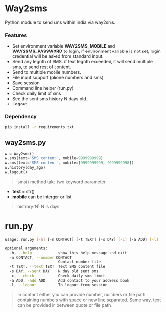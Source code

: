 # Way2sms
Python module to send sms within india via way2sms.
### Features
  - Set environment variable **WAY2SMS_MOBILE** and **WAY2SMS_PASSWORD** to login, if environment variable is not set, login credential will be asked from standard input.
  - Send any legnth of SMS. if text legnth exceeded, it will send multiple sms, to send rest of content. 
  - Send to multiple mobile numbers.
  - File input support (phone numbers and sms)
  - Save session
  - Command line helper (run.py)
  - Check daily limit of sms
  - See the sent sms history N days old.
  - Logout
### Dependency
```bash
pip install -r requirements.txt
```
## way2sms.py
```python
w = Way2sms()
w.sms(text='SMS content', mobile=9999999999)
w.sms(text='SMS content', mobile=[9999999999, 9999999998])
w.history(day_ago)
w.logout()
```
>sms() method take two keyword parameter
  - **text** = str()
  - **mobile** can be interger or list
 >histrory(N) N is days

# run.py
```bash
usage: run.py [-h] [-n CONTACT] [-t TEXT] [-s DAY] [-c] [-a ADD] [-l]

optional arguments:
  -h, --help            show this help message and exit
  -n CONTACT, --number CONTACT
                        Contact number file
  -t TEXT, --text TEXT  Text SMS content file
  -s DAY, --sent DAY    N day old sent sms
  -c, --check           Check daily sms limit
  -a ADD, -add ADD      Add contact to your address book
  -l, --logout          To logout from session
```
>In contact either you can provide number, numbers or file path containing numbers with space or new line separated.
Same way, text can be provided in between quote or file path.